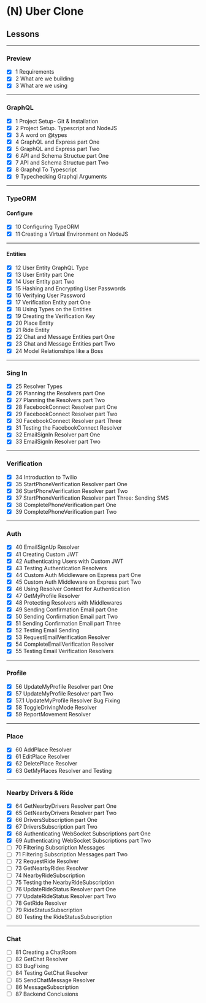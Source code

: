 # (N) Uber Clone

## Lessons

---

### Preview

- [x] 1 Requirements
- [x] 2 What are we building
- [x] 3 What are we using

---

### GraphQL

- [x] 1 Project Setup- Git & Installation
- [x] 2 Project Setup. Typescript and NodeJS
- [x] 3 A word on @types
- [x] 4 GraphQL and Express part One 
- [x] 5 GraphQL and Express part Two 
- [x] 6 API and Schema Structue part One 
- [x] 7 API and Schema Structue part Two 
- [x] 8 Graphql To Typescript 
- [x] 9 Typechecking Graphql Arguments 

---

### TypeORM

#### Configure

- [x] 10 Configuring TypeORM 
- [x] 11 Creating a Virtual Environment on NodeJS

---

#### Entities

- [x] 12 User Entity GraphQL Type 
- [x] 13 User Entity part One 
- [x] 14 User Entity part Two 
- [x] 15 Hashing and Encrypting User Passwords 
- [x] 16 Verifying User Password 
- [x] 17 Verification Entity part One 
- [x] 18 Using Types on the Entities 
- [x] 19 Creating the Verification Key 
- [x] 20 Place Entity 
- [x] 21 Ride Entity 
- [x] 22 Chat and Message Entities part One
- [x] 23 Chat and Message Entities part Two 
- [x] 24 Model Relationships like a Boss 

---

### Sing In

- [x] 25 Resolver Types 
- [x] 26 Planning the Resolvers part One 
- [x] 27 Planning the Resolvers part Two 
- [x] 28 FacebookConnect Resolver part One
- [x] 29 FacebookConnect Resolver part Two
- [x] 30 FacebookConnect Resolver part Three 
- [x] 31 Testing the FacebookConnect Resolver 
- [x] 32 EmailSignIn Resolver part One 
- [x] 33 EmailSignIn Resolver part Two 

---

### Verification

- [x] 34 Introduction to Twilio 
- [x] 35 StartPhoneVerification Resolver part One 
- [x] 36 StartPhoneVerification Resolver part Two 
- [x] 37 StartPhoneVerification Resolver part Three: Sending SMS 
- [x] 38 CompletePhoneVerification part One 
- [x] 39 CompletePhoneVerification part Two 

---

### Auth

- [x] 40 EmailSignUp Resolver
- [x] 41 Creating Custom JWT 
- [x] 42 Authenticating Users with Custom JWT 
- [x] 43 Testing Authentication Resolvers 
- [x] 44 Custom Auth Middleware on Express part One 
- [x] 45 Custom Auth Middleware on Express part Two 
- [x] 46 Using Resolver Context for Authentication 
- [x] 47 GetMyProfile Resolver 
- [x] 48 Protecting Resolvers with Middlewares 
- [x] 49 Sending Confirmation Email part One
- [x] 50 Sending Confirmation Email part Two 
- [x] 51 Sending Confirmation Email part Three
- [x] 52 Testing Email Sending 
- [x] 53 RequestEmailVerification Resolver 
- [x] 54 CompleteEmailVerification Resolver
- [x] 55 Testing Email Verification Resolvers 

---

### Profile

- [x] 56 UpdateMyProfile Resolver part One 
- [x] 57 UpdateMyProfile Resolver part Two
- [x] 57.1 UpdateMyProfile Resolver Bug Fixing 
- [x] 58 ToggleDrivingMode Resolver 
- [x] 59 ReportMovement Resolver 

---

### Place

- [x] 60 AddPlace Resolver 
- [x] 61 EditPlace Resolver 
- [x] 62 DeletePlace Resolver 
- [x] 63 GetMyPlaces Resolver and Testing 

---

### Nearby Drivers & Ride

- [x] 64 GetNearbyDrivers Resolver part One 
- [x] 65 GetNearbyDrivers Resolver part Two 
- [x] 66 DriversSubscription part One 
- [x] 67 DriversSubscription part Two 
- [x] 68 Authenticating WebSocket Subscriptions part One
- [x] 69 Authenticating WebSocket Subscriptions part Two 
- [ ] 70 Filtering Subscription Messages 
- [ ] 71 Filtering Subscription Messages part Two
- [ ] 72 RequestRide Resolver 
- [ ] 73 GetNearbyRides Resolver 
- [ ] 74 NearbyRideSubscription
- [ ] 75 Testing the NearbyRideSubscription 
- [ ] 76 UpdateRideStatus Resolver part One 
- [ ] 77 UpdateRideStatus Resolver part Two 
- [ ] 78 GetRide Resolver 
- [ ] 79 RideStatusSubscription 
- [ ] 80 Testing the RideStatusSubscription 

---

### Chat

- [ ] 81 Creating a ChatRoom 
- [ ] 82 GetChat Resolver 
- [ ] 83 BugFixing 
- [ ] 84 Testing GetChat Resolver
- [ ] 85 SendChatMessage Resolver 
- [ ] 86 MessageSubscription 
- [ ] 87 Backend Conclusions    
